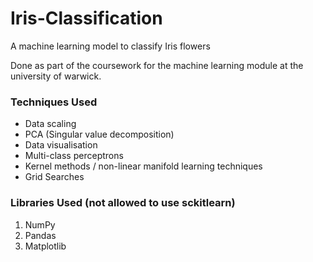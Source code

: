 # Iris-Classification
A machine learning model to classify Iris flowers

Done as part of the coursework for the machine learning module at the university of warwick.

### Techniques Used
* Data scaling
* PCA (Singular value decomposition)
* Data visualisation
* Multi-class perceptrons
* Kernel methods / non-linear manifold learning techniques
* Grid Searches


### Libraries Used (not allowed to use sckitlearn)
1. NumPy
2. Pandas
3. Matplotlib
